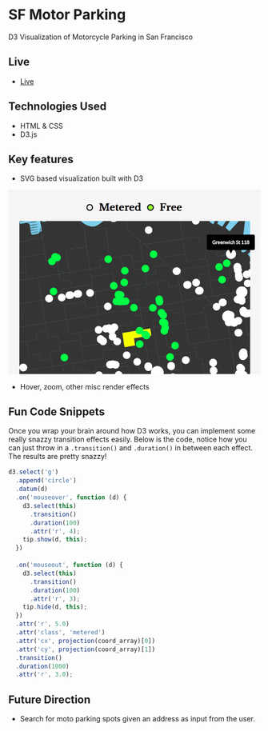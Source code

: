 # SF Motor Parking

D3 Visualization of Motorcycle Parking in San Francisco


## Live

* [Live](https://rodriguezlucha.github.io/motorcycle_graphs/)


## Technologies Used

* HTML & CSS
* D3.js

## Key features

* SVG based visualization built with D3

![splash](https://github.com/RodriguezLucha/motorcycle_graphs/raw/master/screenshots/zoomed.png)

* Hover, zoom, other misc render effects

## Fun Code Snippets

Once you wrap your brain around how D3 works, you can implement some really snazzy transition effects easily.
Below is the code, notice how you can just throw in a `.transition()` and `.duration()` in between each effect. 
The results are pretty snazzy!

```js
d3.select('g')
  .append('circle')
  .datum(d)
  .on('mouseover', function (d) {
    d3.select(this)
      .transition()
      .duration(100)
      .attr('r', 4);
    tip.show(d, this);
  })

  .on('mouseout', function (d) {
    d3.select(this)
      .transition()
      .duration(100)
      .attr('r', 3);
    tip.hide(d, this);
  })
  .attr('r', 5.0)
  .attr('class', 'metered')
  .attr('cx', projection(coord_array)[0])
  .attr('cy', projection(coord_array)[1])
  .transition()
  .duration(1000)
  .attr('r', 3.0);
```

## Future Direction
* Search for moto parking spots given an address as input from the user.
